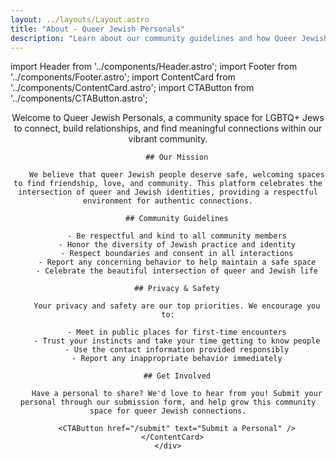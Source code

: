 ```yaml
---
layout: ../layouts/Layout.astro
title: "About - Queer Jewish Personals"
description: "Learn about our community guidelines and how Queer Jewish Personals works to create meaningful connections."
---
```


import Header from '../components/Header.astro';
import Footer from '../components/Footer.astro';
import ContentCard from '../components/ContentCard.astro';
import CTAButton from '../components/CTAButton.astro';

<Header />

<main class="min-h-screen bg-gray-50">
  <section class="py-8">
    <div class="w-full max-w-4xl mx-auto px-4 sm:px-6 lg:px-8">
      <ContentCard title="About Queer Jewish Personals">
        Welcome to Queer Jewish Personals, a community space for LGBTQ+ Jews to connect, build relationships, and find meaningful connections within our vibrant community.

        ## Our Mission

        We believe that queer Jewish people deserve safe, welcoming spaces to find friendship, love, and community. This platform celebrates the intersection of queer and Jewish identities, providing a respectful environment for authentic connections.

        ## Community Guidelines

        - Be respectful and kind to all community members
        - Honor the diversity of Jewish practice and identity
        - Respect boundaries and consent in all interactions
        - Report any concerning behavior to help maintain a safe space
        - Celebrate the beautiful intersection of queer and Jewish life

        ## Privacy & Safety

        Your privacy and safety are our top priorities. We encourage you to:

        - Meet in public places for first-time encounters
        - Trust your instincts and take your time getting to know people
        - Use the contact information provided responsibly
        - Report any inappropriate behavior immediately

        ## Get Involved

        Have a personal to share? We'd love to hear from you! Submit your personal through our submission form, and help grow this community space for queer Jewish connections.

        <CTAButton href="/submit" text="Submit a Personal" />
      </ContentCard>
    </div>
  </section>
</main>

<Footer /> 